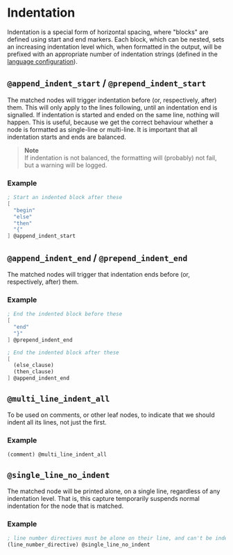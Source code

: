 # Indentation

Indentation is a special form of horizontal spacing, where "blocks" are
defined using start and end markers. Each block, which can be nested,
sets an increasing indentation level which, when formatted in the
output, will be prefixed with an appropriate number of indentation
strings (defined in the [language configuration](../../cli/configuration.md#indentation)).

## `@append_indent_start` / `@prepend_indent_start`

The matched nodes will trigger indentation before (or, respectively,
after) them. This will only apply to the lines following, until an
indentation end is signalled. If indentation is started and ended on the
same line, nothing will happen. This is useful, because we get the
correct behaviour whether a node is formatted as single-line or
multi-line. It is important that all indentation starts and ends are
balanced.

> **Note**\
> If indentation is not balanced, the formatting will (probably) not
> fail, but a warning will be logged.

### Example

```scheme
; Start an indented block after these
[
  "begin"
  "else"
  "then"
  "{"
] @append_indent_start
```

## `@append_indent_end` / `@prepend_indent_end`

The matched nodes will trigger that indentation ends before (or,
respectively, after) them.

### Example

```scheme
; End the indented block before these
[
  "end"
  "}"
] @prepend_indent_end

; End the indented block after these
[
  (else_clause)
  (then_clause)
] @append_indent_end
```

## `@multi_line_indent_all`

To be used on comments, or other leaf nodes, to indicate that we should
indent all its lines, not just the first.

### Example

```scheme
(comment) @multi_line_indent_all
```

## `@single_line_no_indent`

The matched node will be printed alone, on a single line, regardless of
any indentation level. That is, this capture temporarily suspends normal
indentation for the node that is matched.

### Example

```scheme
; line number directives must be alone on their line, and can't be indented
(line_number_directive) @single_line_no_indent
```
